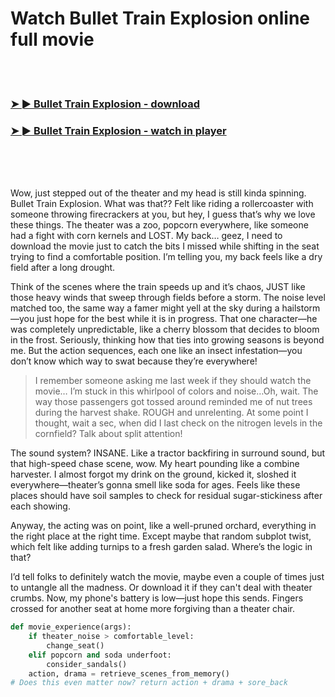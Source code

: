 <h1>Watch Bullet Train Explosion online full movie</h1>


<br><br>

<h3><a href="https://Phillips-imrisgebu1981.github.io/uydudvojko/">➤ ► Bullet Train Explosion - download</a></h3> 
<h3><a href="https://Phillips-imrisgebu1981.github.io/uydudvojko/">➤ ► Bullet Train Explosion - watch in player</a></h3>


<br><br><br>


Wow, just stepped out of the theater and my head is still kinda spinning. Bullet Train Explosion. What was that?? Felt like riding a rollercoaster with someone throwing firecrackers at you, but hey, I guess that’s why we love these things. The theater was a zoo, popcorn everywhere, like someone had a fight with corn kernels and LOST. My back… geez, I need to download the movie just to catch the bits I missed while shifting in the seat trying to find a comfortable position. I’m telling you, my back feels like a dry field after a long drought.

Think of the scenes where the train speeds up and it’s chaos, JUST like those heavy winds that sweep through fields before a storm. The noise level matched too, the same way a famer might yell at the sky during a hailstorm—you just hope for the best while it is in progress. That one character—he was completely unpredictable, like a cherry blossom that decides to bloom in the frost. Seriously, thinking how that ties into growing seasons is beyond me. But the action sequences, each one like an insect infestation—you don’t know which way to swat because they’re everywhere!

> I remember someone asking me last week if they should watch the movie… I’m stuck in this whirlpool of colors and noise…Oh, wait. The way those passengers got tossed around reminded me of nut trees during the harvest shake. ROUGH and unrelenting. At some point I thought, wait a sec, when did I last check on the nitrogen levels in the cornfield? Talk about split attention!

The sound system? INSANE. Like a tractor backfiring in surround sound, but that high-speed chase scene, wow. My heart pounding like a combine harvester. I almost forgot my drink on the ground, kicked it, sloshed it everywhere—theater’s gonna smell like soda for ages. Feels like these places should have soil samples to check for residual sugar-stickiness after each showing.

Anyway, the acting was on point, like a well-pruned orchard, everything in the right place at the right time. Except maybe that random subplot twist, which felt like adding turnips to a fresh garden salad. Where’s the logic in that?

I’d tell folks to definitely watch the movie, maybe even a couple of times just to untangle all the madness. Or download it if they can't deal with theater crumbs. Now, my phone's battery is low—just hope this sends. Fingers crossed for another seat at home more forgiving than a theater chair.

```python
def movie_experience(args):
    if theater_noise > comfortable_level:
        change_seat()
    elif popcorn and soda underfoot:
        consider_sandals()
    action, drama = retrieve_scenes_from_memory()
# Does this even matter now? return action + drama + sore_back
```
